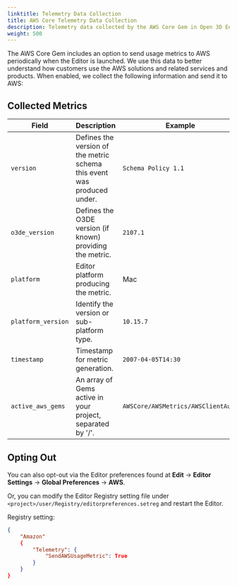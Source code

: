 ```yaml
---
linktitle: Telemetry Data Collection
title: AWS Core Telemetry Data Collection
description: Telemetry data collected by the AWS Core Gem in Open 3D Engine.
weight: 500
---
```


The AWS Core Gem includes an option to send usage metrics to AWS periodically when the Editor is launched. We use this data to better understand how customers use the AWS solutions and related services and products. When enabled, we collect the following information and send it to AWS:

## Collected Metrics

| Field            | Description                | Example                                  |
|------------------|----------------------------|------------------------------------------|
| `version`        | Defines the version of the metric schema this event was produced under. | `Schema Policy 1.1` |
| `o3de_version`   | Defines the O3DE version (if known) providing the metric. | `2107.1` |
| `platform`       | Editor platform producing the metric. | Mac |
| `platform_version` | Identify the version or sub-platform type. | `10.15.7` |
| `timestamp` | Timestamp for metric generation. | `2007-04-05T14:30` |
| `active_aws_gems` | An array of Gems active in your project, separated by '/'. | `AWSCore/AWSMetrics/AWSClientAuth` |

## Opting Out

You can also opt-out via the Editor preferences found at **Edit** -> **Editor Settings** -> **Global Preferences** -> **AWS**.

Or, you can modify the Editor Registry setting file under `<project>/user/Registry/editorpreferences.setreg` and restart the Editor.

Registry setting:
```json
{
    "Amazon"
    {
        "Telemetry": {
            "SendAWSUsageMetric": True
        }
    }
}
```
